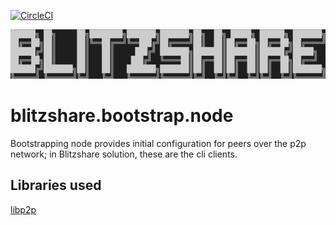 [![CircleCI](https://circleci.com/gh/blitzshare/blitzshare.bootstrap.node/tree/main.svg?style=svg&circle-token=0d36f7b6e8186ee3f3a5d3e1c4cf26979ba26bcf)](https://circleci.com/gh/blitzshare/blitzshare.bootstrap.node/tree/main)

![logo](./assets/logo.png)

# blitzshare.bootstrap.node
Bootstrapping node provides initial configuration for peers over the p2p network; in Blitzshare solution, these are the cli clients.

## Libraries used
[libp2p](https://docs.ipfs.io/concepts/libp2p/)
